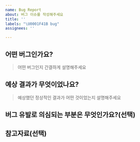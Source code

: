 ```yaml
---
name: Bug Report
about: 버그 이슈를 작성해주세요
title: ''
labels: "\U0001F41B bug"
assignees: ''

---
```


## 어떤 버그인가요?

> 어떤 버그인지 간결하게 설명해주세요

## 예상 결과가 무엇이었나요?

> 예상했던 정상적인 결과가 어떤 것이었는지 설명해주세요

## 버그 유발로 의심되는 부분은 무엇인가요?(선택)

<!-- 문제의 원인이 된다고 생각하는 것을 작성해주세요 -->

## 참고자료(선택)
